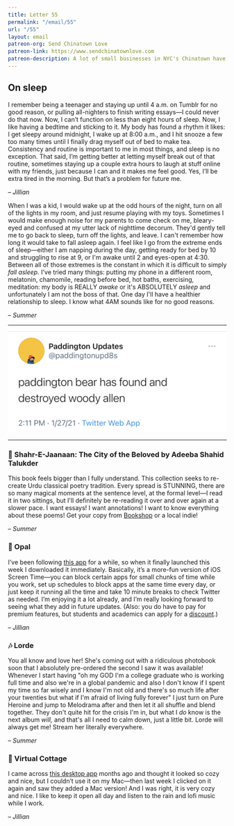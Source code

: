 ```yaml
---
title: Letter 55
permalink: "/email/55"
url: "/55"
layout: email
patreon-org: Send Chinatown Love
patreon-link: https://www.sendchinatownlove.com
patreon-description: A lot of small businesses in NYC's Chinatown have been struggling in the past year because of the pandemic. Send Chinatown Love is helping those businesses stay afloat and gifting meals to people in need.
---
```


## On sleep

I remember being a teenager and staying up until 4 a.m. on Tumblr for no good reason, or pulling all-nighters to finish writing essays—I could never do that now. Now, I can’t function on less than eight hours of sleep. Now, I like having a bedtime and sticking to it. My body has found a rhythm it likes: I get sleepy around midnight, I wake up at 8:00 a.m., and I hit snooze a few too many times until I finally drag myself out of bed to make tea. Consistency and routine is important to me in most things, and sleep is no exception. That said, I’m getting better at letting myself break out of that routine, sometimes staying up a couple extra hours to laugh at stuff online with my friends, just because I can and it makes me feel good. Yes, I’ll be extra tired in the morning. But that’s a problem for future me.

– *Jillian*

When I was a kid, I would wake up at the odd hours of the night, turn on all of the lights in my room, and just resume playing with my toys. Sometimes I would make enough noise for my parents to come check on me, bleary-eyed and confused at my utter lack of nighttime decorum. They'd gently tell me to go back to sleep, turn off the lights, and leave. I can't remember how long it would take to fall asleep again. I feel like I go from the extreme ends of sleep—either I am napping during the day, getting ready for bed by 10 and struggling to rise at 9, or I'm awake until 2 and eyes-open at 4:30. Between all of those extremes is the constant in which it is difficult to simply *fall asleep.* I've tried many things: putting my phone in a different room, melatonin, chamomile, reading before bed, hot baths, exercising, meditation: my body is REALLY *awake* or it's ABSOLUTELY *asleep* and unfortunately I am not the boss of that. One day I'll have a healthier relationship to sleep. I know what 4AM sounds like for no good reasons.

– *Summer*

<hr>

<a href="https://twitter.com/paddingtonupd8s/status/1354507348325388290?s=19">
  <img src="/assets/images/tweets/55.jpeg" class="tweet">
</a>

<hr>

### 📖 Shahr-E-Jaanaan: The City of the Beloved by Adeeba Shahid Talukder

This book feels bigger than I fully understand. This collection seeks to re-create Urdu classical poetry tradition. Every spread is STUNNING, there are so many magical moments at the sentence level, at the formal level—I read it in two sittings, but I'll definitely be re-reading it over and over again at a slower pace. I want essays! I want annotations! I want to know everything about these poems! Get your copy from [Bookshop](https://bookshop.org/books/shahr-e-jaanaan-the-city-of-the-beloved/9781946482297) or a local indie!

– *Summer*

### 📱 Opal

I’ve been following [this app](https://www.opal.so) for a while, so when it finally launched this week I downloaded it immediately. Basically, it’s a more-fun version of iOS Screen Time—you can block certain apps for small chunks of time while you work, set up schedules to block apps at the same time every day, or just keep it running all the time and take 10 minute breaks to check Twitter as needed. I’m enjoying it a lot already, and I’m really looking forward to seeing what they add in future updates. (Also: you do have to pay for premium features, but students and academics can apply for a [discount](https://www.opal.so/students).)

– *Jillian*

### 🎶 Lorde

You all know and love her! She's coming out with a ridiculous photobook soon that I absolutely pre-ordered the second I saw it was available! Whenever I start having "oh my GOD I'm a college graduate who is working full time and also we're in a global pandemic and also I don't know if I spent my time so far wisely and I know I'm not old and there's so much life after your twenties but what if I'm afraid of living fully forever" I just turn on Pure Heroine and jump to Melodrama after and then let it all shuffle and blend together. They don't quite hit for the crisis I'm in, but what I *do* know is the next album *will,* and that's all I need to calm down, just a little bit. Lorde will always get me! Stream her literally everywhere.

– *Summer*

### 📱 Virtual Cottage

I came across [this desktop app](https://dui.itch.io/virtual-cottage) months ago and thought it looked so cozy and nice, but I couldn’t use it on my Mac—then last week I clicked on it again and saw they added a Mac version! And I was right, it is very cozy and nice. I like to keep it open all day and listen to the rain and lofi music while I work.

– *Jillian*
